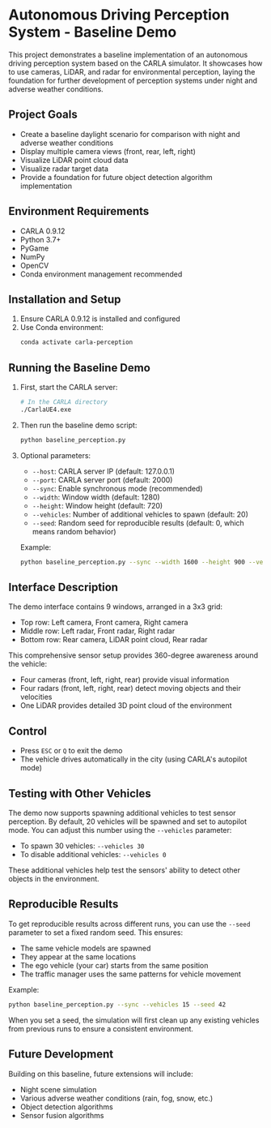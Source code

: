 # Autonomous Driving Perception System - Baseline Demo

This project demonstrates a baseline implementation of an autonomous driving perception system based on the CARLA simulator. It showcases how to use cameras, LiDAR, and radar for environmental perception, laying the foundation for further development of perception systems under night and adverse weather conditions.

## Project Goals

- Create a baseline daylight scenario for comparison with night and adverse weather conditions
- Display multiple camera views (front, rear, left, right)
- Visualize LiDAR point cloud data
- Visualize radar target data
- Provide a foundation for future object detection algorithm implementation

## Environment Requirements

- CARLA 0.9.12
- Python 3.7+
- PyGame
- NumPy
- OpenCV
- Conda environment management recommended

## Installation and Setup

1. Ensure CARLA 0.9.12 is installed and configured
2. Use Conda environment:
   ```bash
   conda activate carla-perception
   ```

## Running the Baseline Demo

1. First, start the CARLA server:
   ```bash
   # In the CARLA directory
   ./CarlaUE4.exe
   ```

2. Then run the baseline demo script:
   ```bash
   python baseline_perception.py
   ```

3. Optional parameters:
   - `--host`: CARLA server IP (default: 127.0.0.1)
   - `--port`: CARLA server port (default: 2000)
   - `--sync`: Enable synchronous mode (recommended)
   - `--width`: Window width (default: 1280)
   - `--height`: Window height (default: 720)
   - `--vehicles`: Number of additional vehicles to spawn (default: 20)
   - `--seed`: Random seed for reproducible results (default: 0, which means random behavior)

   Example:
   ```bash
   python baseline_perception.py --sync --width 1600 --height 900 --vehicles 30 --seed 42
   ```

## Interface Description

The demo interface contains 9 windows, arranged in a 3x3 grid:

- Top row: Left camera, Front camera, Right camera
- Middle row: Left radar, Front radar, Right radar
- Bottom row: Rear camera, LiDAR point cloud, Rear radar

This comprehensive sensor setup provides 360-degree awareness around the vehicle:
- Four cameras (front, left, right, rear) provide visual information
- Four radars (front, left, right, rear) detect moving objects and their velocities
- One LiDAR provides detailed 3D point cloud of the environment

## Control

- Press `ESC` or `Q` to exit the demo
- The vehicle drives automatically in the city (using CARLA's autopilot mode)

## Testing with Other Vehicles

The demo now supports spawning additional vehicles to test sensor perception. By default, 20 vehicles will be spawned and set to autopilot mode. You can adjust this number using the `--vehicles` parameter:

- To spawn 30 vehicles: `--vehicles 30`
- To disable additional vehicles: `--vehicles 0`

These additional vehicles help test the sensors' ability to detect other objects in the environment.

## Reproducible Results

To get reproducible results across different runs, you can use the `--seed` parameter to set a fixed random seed. This ensures:

- The same vehicle models are spawned
- They appear at the same locations
- The ego vehicle (your car) starts from the same position
- The traffic manager uses the same patterns for vehicle movement

Example:
```bash
python baseline_perception.py --sync --vehicles 15 --seed 42
```

When you set a seed, the simulation will first clean up any existing vehicles from previous runs to ensure a consistent environment.

## Future Development

Building on this baseline, future extensions will include:
- Night scene simulation
- Various adverse weather conditions (rain, fog, snow, etc.)
- Object detection algorithms
- Sensor fusion algorithms 